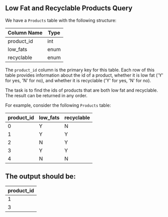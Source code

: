 ## Low Fat and Recyclable Products Query

We have a `Products` table with the following structure:

| Column Name | Type    |
|-------------|---------|
| product_id  | int     |
| low_fats    | enum    |
| recyclable  | enum    |

The `product_id` column is the primary key for this table. Each row of this table provides information about the id of a product, whether it is low fat ('Y' for yes, 'N' for no), and whether it is recyclable ('Y' for yes, 'N' for no).

The task is to find the ids of products that are both low fat and recyclable. The result can be returned in any order.

For example, consider the following `Products` table:

| product_id  | low_fats | recyclable |
|-------------|----------|------------|
| 0           | Y        | N          |
| 1           | Y        | Y          |
| 2           | N        | Y          |
| 3           | Y        | Y          |
| 4           | N        | N          |

## The output should be:

| product_id  |
|-------------|
| 1           |
| 3           |
